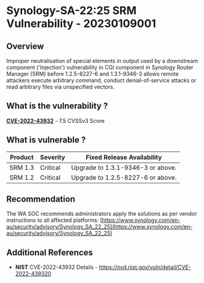# Synology-SA-22:25 SRM Vulnerability - 20230109001

## Overview

Improper neutralisation of special elements in output used by a downstream component ('Injection') vulnerability in CGI component in Synology Router Manager (SRM) before 1.2.5-8227-6 and 1.3.1-9346-3 allows remote attackers execute arbitrary command, conduct denial-of-service attacks or read arbitrary files via unspecified vectors.

## What is the vulnerability ?

[**CVE-2022-43932**](https://cve.mitre.org/cgi-bin/cvename.cgi?name=CVE-2022-43932) - 7.5 CVSSv3 Score

## What is vulnerable ?

| Product | Severity | Fixed Release Availability |
| --- | --- | --- |
| SRM 1.3 | Critical | Upgrade to 1.3.1-9346-3 or above. |
| SRM 1.2 | Critical | Upgrade to 1.2.5-8227-6 or above. |

## Recommendation

The WA SOC recommends administrators apply the solutions as per vendor instructions to all affected platforms: [https://www.synology.com/en-au/security/advisory/Synology_SA_22_25](https://www.synology.com/en-au/security/advisory/Synology_SA_22_25)

## Additional References

* **NIST** CVE-2022-43932 Details - <https://nvd.nist.gov/vuln/detail/CVE-2022-439320>

